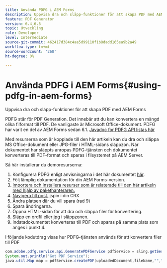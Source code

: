 ```yaml
---
title: Använda PDFG i AEM Forms
description: Uppvisa dra och släpp-funktioner för att skapa PDF med AEM Forms
feature: PDF Generator
version: 6.4,6.5
topic: Utveckling
role: Developer
level: Intermediate
source-git-commit: 462417d384c4aa5d99110f1b8dadd165ea9b2a49
workflow-type: tm+mt
source-wordcount: '268'
ht-degree: 0%

---
```



# Använda PDFG i AEM Forms{#using-pdfg-in-aem-forms}

Uppvisa dra och släpp-funktioner för att skapa PDF med AEM Forms

PDFG står för PDF Generation. Det innebär att du kan konvertera en mängd olika filformat till PDF. De vanligaste är Microsoft Office-dokument. PDFG har varit en del av AEM Forms sedan 6.1.
[Javadoc for PDFG API listas här](https://helpx.adobe.com/experience-manager/6-3/forms/using/aem-document-services-programmatically.html#PDFGeneratorService)

Med resurserna som är kopplade till den här artikeln kan du dra och släppa MS Office-dokument eller JPG-filer i HTML-sidans släppzon. När dokumentet har släppts anropas PDFG-tjänsten och dokumentet konverteras till PDF-format och sparas i filsystemet på AEM Server.

Så här installerar du demoresurserna:

1. Konfigurera PDFG enligt anvisningarna i det här dokumentet [här](https://helpx.adobe.com/experience-manager/6-4/forms/using/install-configure-pdf-generator.html).
1. Följ lämplig dokumentation för din AEM Forms-version.
1. [Importera och installera resurser som är relaterade till den här artikeln med hjälp av pakethanteraren.](assets/createpdfgdemov2.zip)
1. [Navigera till post.](http://localhost:4502/apps/AemFormsSamples/components/createPDF/POST.jsp) jspin i din CRX
1. Ändra platsen där du vill spara (rad 9)
1. Spara ändringarna.
1. Öppna HTML-sidan [](http://localhost:4502/content/DocumentServices/CreatePDFG.html) för att dra och släppa filer för konvertering.
1. Släpp en ordfil eller jpg i släppzonen.
1. Indatadokumentet konverteras till PDF och sparas på samma plats som anges i punkt 4.

I följande kodutdrag visas hur PDFG-tjänsten används för att konvertera filer till PDF

```java
com.adobe.pdfg.service.api.GeneratePDFService pdfService = sling.getService(com.adobe.pdfg.service.api.GeneratePDFService.class);
System.out.println("Got PDF Service");
java.util.Map map = pdfService.createPDF(uploadedDocument,fileName,"","Standard","No Security", null, null);
```

